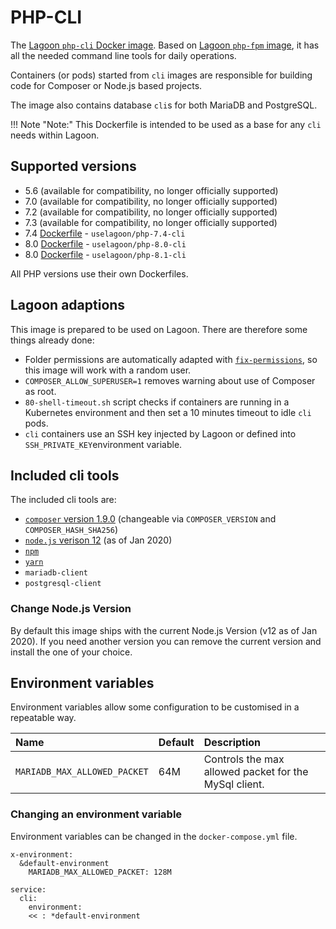 # PHP-CLI

The [Lagoon `php-cli` Docker image](https://github.com/uselagoon/lagoon-images/blob/main/images/php-cli). Based on [Lagoon `php-fpm` image](../php-fpm.md), it has all the needed command line tools for daily operations.

Containers \(or pods\) started from `cli` images are responsible for building code for Composer or Node.js based projects.

The image also contains database `cli`s for both MariaDB and PostgreSQL.

!!! Note "Note:"
    This Dockerfile is intended to be used as a base for any `cli` needs within Lagoon.

## Supported versions

* 5.6 \(available for compatibility, no longer officially supported\)
* 7.0 \(available for compatibility, no longer officially supported\)
* 7.2 \(available for compatibility, no longer officially supported\)
* 7.3 \(available for compatibility, no longer officially supported\)
* 7.4 [Dockerfile](https://github.com/uselagoon/lagoon-images/blob/main/images/php-cli/7.4.Dockerfile) - `uselagoon/php-7.4-cli`
* 8.0 [Dockerfile](https://github.com/uselagoon/lagoon-images/blob/main/images/php-cli/8.0.Dockerfile) - `uselagoon/php-8.0-cli`
* 8.0 [Dockerfile](https://github.com/uselagoon/lagoon-images/blob/main/images/php-cli/8.1.Dockerfile) - `uselagoon/php-8.1-cli`

All PHP versions use their own Dockerfiles.

## Lagoon adaptions

This image is prepared to be used on Lagoon. There are therefore some things already done:

* Folder permissions are automatically adapted with [`fix-permissions`](https://github.com/uselagoon/lagoon-images/blob/main/images/commons/fix-permissions), so this image will work with a random user.
* `COMPOSER_ALLOW_SUPERUSER=1` removes warning about use of Composer as root.
* `80-shell-timeout.sh` script checks if containers are running in a Kubernetes environment and then set a 10 minutes timeout to idle `cli` pods.
* `cli` containers use an SSH key injected by Lagoon or defined into `SSH_PRIVATE_KEY`environment variable.

## Included cli tools

The included cli tools are:

* [`composer` version 1.9.0](https://getcomposer.org/) \(changeable via `COMPOSER_VERSION` and `COMPOSER_HASH_SHA256`\)
* [`node.js` verison 12](https://nodejs.org/en/) \(as of Jan 2020\)
* [`npm`](https://www.npmjs.com/)
* [`yarn`](https://yarnpkg.com/lang/en/)
* `mariadb-client`
* `postgresql-client`

### Change Node.js Version

By default this image ships with the current Node.js Version \(v12 as of Jan 2020\). If you need another version you can remove the current version and install the one of your choice.

## Environment variables

Environment variables allow some configuration to be customised in a repeatable way.

| Name | Default | Description |
| :--- | :--- | :--- |
| `MARIADB_MAX_ALLOWED_PACKET` | 64M | Controls the max allowed packet for the MySql client. |

### Changing an environment variable

Environment variables can be changed in the `docker-compose.yml` file.

```text
x-environment:
  &default-environment
    MARIADB_MAX_ALLOWED_PACKET: 128M

service:
  cli:
    environment:
    << : *default-environment
```
